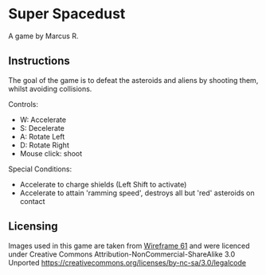 # Super Spacedust
A game by Marcus R.

## Instructions
The goal of the game is to defeat the asteroids and aliens by shooting them, whilst avoiding collisions.

Controls:

* W: Accelerate
* S: Decelerate
* A: Rotate Left
* D: Rotate Right
* Mouse click: shoot

Special Conditions:

* Accelerate to charge shields (Left Shift to activate)
* Accelerate to attain 'ramming speed', destroys all but 'red' asteroids on contact

## Licensing

Images used in this game are taken from [Wireframe 61](https://github.com/Wireframe-Magazine/Wireframe-61) and were licenced under Creative Commons Attribution-NonCommercial-ShareAlike 3.0 Unported
https://creativecommons.org/licenses/by-nc-sa/3.0/legalcode

